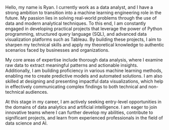 Hello, my name is Ryan. I currently work as a data analyst, and I have a strong ambition to transition into a machine learning engineering role in the future. My passion lies in solving real-world problems through the use of data and modern analytical techniques. To this end, I am constantly engaged in developing practical projects that leverage the power of Python programming, structured query language (SQL), and advanced data visualization platforms such as Tableau. By building these projects, I aim to sharpen my technical skills and apply my theoretical knowledge to authentic scenarios faced by businesses and organizations.

My core areas of expertise include thorough data analysis, where I examine raw data to extract meaningful patterns and actionable insights. Additionally, I am building proficiency in various machine learning methods, enabling me to create predictive models and automated solutions. I am also skilled at designing and presenting impactful data visualizations, which help in effectively communicating complex findings to both technical and non-technical audiences.

At this stage in my career, I am actively seeking entry-level opportunities in the domains of data analytics and artificial intelligence. I am eager to join innovative teams where I can further develop my abilities, contribute to significant projects, and learn from experienced professionals in the field of data science and AI.


